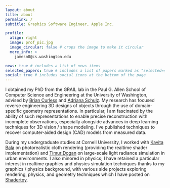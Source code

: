 ```yaml
---
layout: about
title: about
permalink: /
subtitle: Graphics Software Engineer, Apple Inc.

profile:
  align: right
  image: prof_pic.jpg
  image_circular: false # crops the image to make it circular
  more_info: >
    jamesn8@cs.washington.edu

news: true # includes a list of news items
selected_papers: true # includes a list of papers marked as "selected={true}"
social: true # includes social icons at the bottom of the page
---
```


I obtained my PhD from the GRAIL lab in the Paul G. Allen School of Computer Science and Engineering at the University of Washington, advised by [Brian Curless](https://homes.cs.washington.edu/~curless/) and [Adriana Schulz](https://homes.cs.washington.edu/~adriana/). My research has focused reverse engineering 3D designs of objects through the use of domain-specific geometry representations. In particular, I am fascinated by the ability of such representations to enable precise reconstruction with incomplete observations, especially alongside advances in deep learning techniques for 3D vision / shape modeling. I've published techniques to recover computer-aided design (CAD) models from measured data. 

During my undergraduate studies at Cornell University, I worked with [Kavita Bala](https://www.cs.cornell.edu/~kb/) on photorealistic cloth rendering (providing the realtime shader implementation) and [Timur Dogan](https://aap.cornell.edu/people/timur-dogan) on large-scale light radiance simulation in urban environments. I also minored in physics; I have retained a particular interest in realtime graphics and physics simulation techniques thanks to my graphics / physics background, with various side projects exploring rendering, physics, and geometry techniques which I have posted on [Shadertoy](https://www.shadertoy.com/user/ShnitzelKiller).

